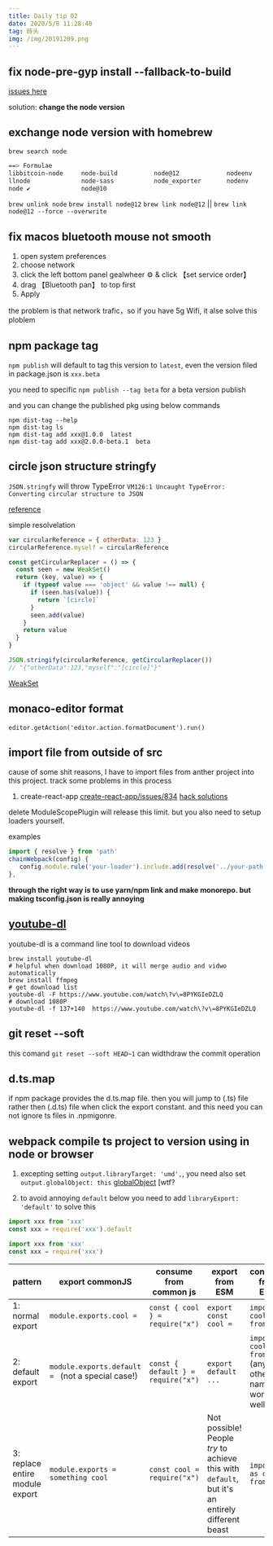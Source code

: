 ```yaml
---
title: Daily tip 02
date: 2020/5/8 11:28:40
tag: 砖头
img: /img/20191209.png
---
```


## fix node-pre-gyp install --fallback-to-build 
[issues here](https://github.com/mapbox/node-pre-gyp/issues/477)

solution: **change the node version**


## exchange node version with homebrew
`brew search node`
```zsh
==> Formulae
libbitcoin-node     node-build          node@12             nodeenv
llnode              node-sass           node_exporter       nodenv
node ✔              node@10
```
`brew unlink node`
`brew install node@12`
`brew link node@12` || `brew link node@12 --force --overwrite`

## fix macos bluetooth mouse not smooth
1. open system preferences
2. choose network
3. click the left bottom panel gealwheer ⚙️ & click 【set service order】
4. drag 【Bluetooth pan】 to top first
5. Apply 

the problem is that network trafic，so if you have 5g Wifi, it alse solve this ploblem

## npm package tag

`npm publish` will default to tag this version to `latest`, even the version filed in package.json is `xxx.beta`

you need to specific `npm publish --tag beta` for a beta version publish

and you can change the published pkg using below commands

```shell
npm dist-tag --help
npm dist-tag ls
npm dist-tag add xxx@1.0.0  latest
npm dist-tag add xxx@2.0.0-beta.1  beta
```

## circle json structure stringfy

`JSON.stringfy` will throw TypeError `VM126:1 Uncaught TypeError: Converting circular structure to JSON`

[reference](https://developer.mozilla.org/en-US/docs/Web/JavaScript/Reference/Errors/Cyclic_object_value#Examples)

simple resolvelation

```js
var circularReference = { otherData: 123 }
circularReference.myself = circularReference

const getCircularReplacer = () => {
  const seen = new WeakSet()
  return (key, value) => {
    if (typeof value === 'object' && value !== null) {
      if (seen.has(value)) {
        return `[circle]`
      }
      seen.add(value)
    }
    return value
  }
}

JSON.stringify(circularReference, getCircularReplacer())
// "{"otherData":123,"myself":"[circle]"}"
```

[WeakSet](https://developer.mozilla.org/zh-CN/docs/Web/JavaScript/Reference/Global_Objects/WeakSet)

## monaco-editor format

`editor.getAction('editor.action.formatDocument').run()`

## import file from outside of src

cause of some shit reasons, I have to import files from anther project into this project. track some problems in this process

1. create-react-app
   [create-react-app/issues/834](https://github.com/facebook/create-react-app/issues/834)
   [hack solutions](https://stackoverflow.com/questions/44114436/the-create-react-app-imports-restriction-outside-of-src-directory)

delete ModuleScopePlugin will release this limit. but you also need to setup loaders yourself.

examples

```ts
import { resolve } from 'path'
chainWebpack(config) {
   config.module.rule('your-loader').include.add(resolve('../your-path'));
},
```

**through the right way is to use yarn/npm link and make monorepo. but making tsconfig.json is really annoying**

## [youtube-dl](https://github.com/ytdl-org/youtube-dl)

youtube-dl is a command line tool to download videos

```shell
brew install youtube-dl
# helpful when download 1080P, it will merge audio and vidwo automatically
brew install ffmpeg
# get download list
youtube-dl -F https://www.youtube.com/watch\?v\=8PYKGIeDZLQ
# download 1080P
youtube-dl -f 137+140  https://www.youtube.com/watch\?v\=8PYKGIeDZLQ
```

## git reset --soft

this comand `git reset --soft HEAD~1` can widthdraw the commit operation

## d.ts.map

if npm package provides the d.ts.map file. then you will jump to (.ts) file rather then (.d.ts) file when click the export constant.
and this need you can not ignore ts files in .npmigonre.

## webpack compile ts project to version using in node or browser

1. excepting setting `output.libraryTarget: 'umd',`, you need also set `output.globalObject: this` [globalObject](https://webpack.js.org/configuration/output/#outputglobalobject) [wtf?

2. to avoid annoying `default` below
   you need to add `libraryExport: 'default'` to solve this

```js
import xxx from 'xxx'
const xxx = require('xxx').default

import xxx from 'xxx'
const xxx = require('xxx')
```

<form>
<table>
<thead>
<tr>
<th>pattern</th>
<th>export commonJS</th>
<th>consume from common js</th>
<th>export from ESM</th>
<th>consume from ESM</th>
</tr>
</thead>
<tbody>
<tr>
<td>1: normal export</td>
<td><code>module.exports.cool =</code></td>
<td><code>const { cool } = require("x")</code></td>
<td><code>export const cool = </code></td>
<td><code>import { cool } from "x"</code></td>
</tr>
<tr>
<td>2: default export</td>
<td><code>module.exports.default = </code> (not a special case!)</td>
<td><code>const { default } = require("x")</code></td>
<td><code>export default ...</code></td>
<td><code>import cool from "x"</code> (any other name works as well)*</td>
</tr>
<tr>
<td>3: replace entire module export</td>
<td><code>module.exports = something cool</code></td>
<td><code>const cool = require("x")</code></td>
<td>Not possible! People <em>try</em> to achieve this with <code>default</code>, but it's an entirely different beast</td>
<td><code>import * as cool from "X"</code></td>
</tr>
</tbody>
</table>
</form>

